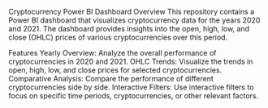
Cryptocurrency Power BI Dashboard
Overview
This repository contains a Power BI dashboard that visualizes cryptocurrency data for the years 2020 and 2021. The dashboard provides insights into the open, high, low, and close (OHLC) prices of various cryptocurrencies over this period.

Features
Yearly Overview: Analyze the overall performance of cryptocurrencies in 2020 and 2021.
OHLC Trends: Visualize the trends in open, high, low, and close prices for selected cryptocurrencies.
Comparative Analysis: Compare the performance of different cryptocurrencies side by side.
Interactive Filters: Use interactive filters to focus on specific time periods, cryptocurrencies, or other relevant factors.
